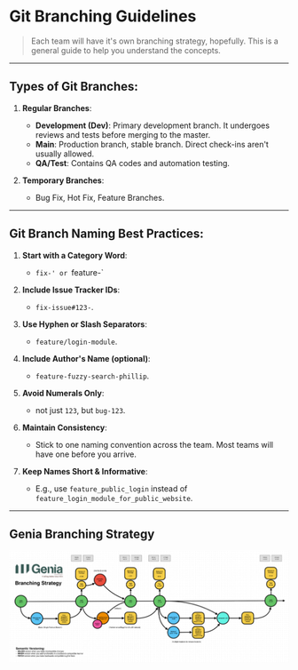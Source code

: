 # Git Branching Guidelines

> Each team will have it's own branching strategy, hopefully. This is a general guide to help you understand the concepts.

---

## Types of Git Branches:

1. **Regular Branches**:

   - **Development (Dev)**: Primary development branch. It undergoes reviews and tests before merging to the master.
   - **Main**: Production branch, stable branch. Direct check-ins aren't usually allowed.
   - **QA/Test**: Contains QA codes and automation testing.

2. **Temporary Branches**:
   - Bug Fix, Hot Fix, Feature Branches.

---

## Git Branch Naming Best Practices:

1. **Start with a Category Word**:
   - `fix-' or `feature-`
2. **Include Issue Tracker IDs**:

   - `fix-issue#123-`.

3. **Use Hyphen or Slash Separators**:

   - `feature/login-module`.

4. **Include Author's Name (optional)**:

   - `feature-fuzzy-search-phillip`.

5. **Avoid Numerals Only**:

   - not just `123`, but `bug-123`.

6. **Maintain Consistency**:

   - Stick to one naming convention across the team. Most teams will have one before you arrive.

7. **Keep Names Short & Informative**:
   - E.g., use `feature_public_login` instead of `feature_login_module_for_public_website`.

---

## Genia Branching Strategy

![Alt text](image.png)
